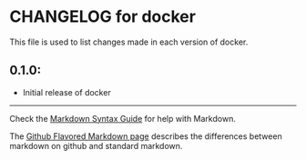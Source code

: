 # CHANGELOG for docker

This file is used to list changes made in each version of docker.

## 0.1.0:

* Initial release of docker

- - -
Check the [Markdown Syntax Guide](http://daringfireball.net/projects/markdown/syntax) for help with Markdown.

The [Github Flavored Markdown page](http://github.github.com/github-flavored-markdown/) describes the differences between markdown on github and standard markdown.
